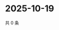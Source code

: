 # 2025-10-19

共 0 条

<!-- BEGIN ZHIHUQUESTIONS -->
<!-- 最后更新时间 Sun Oct 19 2025 13:11:15 GMT+0800 (China Standard Time) -->

<!-- END ZHIHUQUESTIONS -->
